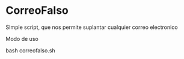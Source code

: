 # CorreoFalso
SImple script, que nos permite suplantar cualquier correo electronico

Modo de uso

bash correofalso.sh


